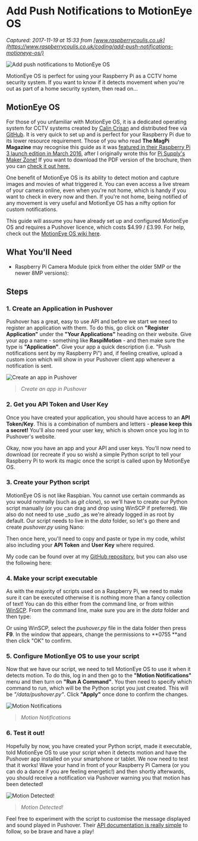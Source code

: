 # Add Push Notifications to MotionEye OS

_Captured: 2017-11-19 at 15:33 from [www.raspberrycoulis.co.uk](https://www.raspberrycoulis.co.uk/coding/add-push-notifications-motioneye-os/)_

![Add push notifications to MotionEye OS](https://i1.wp.com/www.raspberrycoulis.co.uk/wp-content/uploads/2016/08/cover_image-opt.jpg?w=1600&ssl=1)

MotionEye OS is perfect for using your Raspberry Pi as a CCTV home security system. If you want to know if it detects movement when you're out as part of a home security system, then read on…

## MotionEye OS

For those of you unfamiliar with MotionEye OS, it is a dedicated operating system for CCTV systems created by [Calin Crisan](https://github.com/ccrisan) and distributed free via [GitHub](https://github.com/ccrisan/motioneyeos). It is very quick to set up and is perfect for your Raspberry Pi due to its lower resource requirement. Those of you who read **The MagPi Magazine** may recognise this guide as it was [featured in their Raspberry Pi 3 launch edition in March 2016](https://www.raspberrycoulis.co.uk/hints-tips/i-am-in-magpi-magazine/), after I originally wrote this for [Pi Supply's Maker Zone!](https://www.pi-supply.com/make/adding-push-notifications-motioneyeos-formerly-motionpie/?ref=2&v=79cba1185463) If you want to download the PDF version of the brochure, then you can [check it out here.](https://raspberrypi.org/magpi-issues/MagPi43.pdf)

One benefit of MotionEye OS is its ability to detect motion and capture images and movies of what triggered it. You can even access a live stream of your camera online, even when you're not home, which is handy if you want to check in every now and then. If you're not home, being notified of any movement is very useful and MotionEye OS has a nifty option for custom notifications.

This guide will assume you have already set up and configured MotionEye OS and requires a Pushover licence, which costs $4.99 / £3.99. For help, check out the [MotionEye OS wiki here](https://github.com/ccrisan/motioneyeos/wiki/Installation).

## What You'll Need

  * Raspberry Pi Camera Module (pick from either the older 5MP or the newer 8MP versions):

## Steps

### 1\. Create an Application in Pushover

Pushover has a great, easy to use API and before we start we need to register an application with them. To do this, go click on **"Register Application"** under the **"Your Applications"** heading on their website. Give your app a name - something like **RaspiMotion** - and then make sure the type is **"Application"**. Give your app a quick description (i.e. "Push notifications sent by my Raspberry Pi") and, if feeling creative, upload a custom icon which will show in your Pushover client app whenever a notification is sent.

![Create an app in Pushover](https://i1.wp.com/www.raspberrycoulis.co.uk/wp-content/uploads/2016/08/create_an_app.jpg?w=1150&ssl=1)

> _Create an app in Pushover_

### 2\. Get you API Token and User Key

Once you have created your application, you should have access to an **API Token/Key**. This is a combination of numbers and letters - **please keep this a secret!** You'll also need your user key, which is shown once you log in to Pushover's website.

Okay, now you have an app and your API and user keys. You'll now need to download (or recreate if you so wish) a simple Python script to tell your Raspberry Pi to work its magic once the script is called upon by MotionEye OS.

### 3\. Create your Python script

MotionEye OS is not like Raspbian. You cannot use certain commands as you would normally (such as _git clone_), so we'll have to create our Python script manually (or you can drag and drop using WinSCP if preferred). We also do not need to use _sudo _as we're already logged in as root by default. Our script needs to live in the _data_ folder, so let's go there and create _pushover.py_ using Nano:

Then once here, you'll need to copy and paste or type in my code, whilst also including your **API Token** and **User Key** where required.

My code can be found over at my [GitHub repository](https://github.com/raspberrycoulis/pushover), but you can also use the following here:

### 4\. Make your script executable

As with the majority of scripts used on a Raspberry Pi, we need to make sure it can be executed otherwise it is nothing more than a fancy collection of text! You can do this either from the command line, or from within [WinSCP](https://winscp.net/eng/download.php). From the command line, make sure you are in the _data_ folder and then type:

Or using WinSCP, select the _pushover.py_ file in the data folder then press **F9**. In the window that appears, change the permissions to **0755 **and then click "OK" to confirm.

### 5\. Configure MotionEye OS to use your script

Now that we have our script, we need to tell MotionEye OS to use it when it detects motion. To do this, log in and then go to the **"Motion Notifications"** menu and then turn on **"Run A Command"**. You then need to specify which command to run, which will be the Python script you just created. This will be _"/data/pushover.py"_. Click **"Apply"** once done to confirm the changes.

![Motion Notifications](https://i2.wp.com/www.raspberrycoulis.co.uk/wp-content/uploads/2016/08/motion_notifications-opt.jpg?w=714&ssl=1)

> _Motion Notifications_

### 6\. Test it out!

Hopefully by now, you have created your Python script, made it executable, told MotionEye OS to use your script when it detects motion and have the Pushover app installed on your smartphone or tablet. We now need to test that it works! Wave your hand in front of your Raspberry Pi Camera (or you can do a dance if you are feeling energetic!) and then shortly afterwards, you should receive a notification via Pushover warning you that motion has been detected!

![Motion Detected!](https://i1.wp.com/www.raspberrycoulis.co.uk/wp-content/uploads/2016/08/pushover-opt.png?w=2028&ssl=1)

> _Motion Detected!_

Feel free to experiment with the script to customise the message displayed and sound played in Pushover. Their [API documentation is really simple](https://pushover.net/api) to follow, so be brave and have a play!
